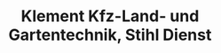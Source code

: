 ---
title: "Klement Kfz-Land- und Gartentechnik, Stihl Dienst"
url: /geiersthal/klement-kfz-land-und-gartentechnik-stihl-dienst/
shop: Gartenmaschinen
---